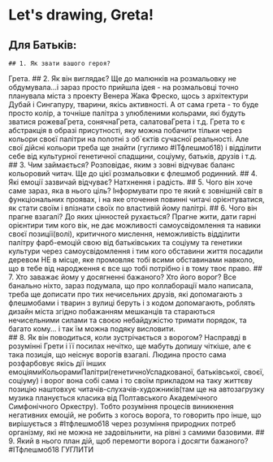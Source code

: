 # Let's drawing, Greta!

## Для Батьків:
	## 1. Як звати вашого героя?
Грета.
	## 2. Як він виглядає?
Ще до малюнків на розмальовку не обдумувала...і зараз просто прийшла ідея - на розмальовці точно планувала міста з проекту Венера Жака Фреско, щось з архітектури Дубай і Сингапуру, тварини, якісь активності. А от сама грета - то буде просто колір, а точніше палітра з улюбленими кольрами, які будуть зватися рожеваГрета, сонячнаГрета, салатоваГрета і т.д. Грета то є абстракція в образі присутності, яку можна побачити тільки через кольори своєї палітри на полотні з об`єктів сучасної реальності. Але свої дійсні кольори треба ще знайти (гуглимо #ІТфлешмоб18) і відділити себе від культурної генетичної спадщини, соціуму, батьків, друзів і т.д.
	## 3. Чим займається?
Розповідає, яким з зовні відчуває баланс кольоровий читач. Ще до цієї розмальовки є флешмоб родинний.
    ## 4. Які емоції зазвичай відчуває?
Натхнення і радість.
	## 5. Чого він хоче саме зараз, яка в нього ціль?
Інформувати про те який є зовнішній світ в функціональних проявах, і на яке оточення повинні читачі орієнтуватися, як стати своїм і впізнати своїх по властивій йому палітрі.
    ## 6. Чого він прагне взагалі? До яких цінностей рухається?
Прагне жити, дати гарні орієнтири тим кого вік, не дає можливості самоусвідомлення та навики своєї позиції(волі), критичного мислення, неможливість відділити палітру фарб-емоцій свою від батьківських та соціуму та генетики культури через самоусвідомлення і тим кого обставини життя посадили деревом НЕ в місце, яке промовляє тобі всими обставинами навколо, що в тебе від народження є все що тобі потрібно і в тому твоє право.
    ## 7. Хто заважає йому у досягненні бажаного? Хто його ворог?
Все банально ніхто,  зараз подумала, що про коллаборації мало написала, треба ще дописати про тих нечисельних друзів, які допомагають з флешмобами і тварин з вулиці беруть і з кодом допомагають, роблять дизайн міста згідно побажанням мешканців та стараються нечисельними силами та своєю небайдужістю тримати порядок, та багато кому... і так їм можна подяку висловити.  
    ## 8. Як він поводиться, коли зустрічається з ворогом?
Насправді в розумінні Грети і її посилах нечітко, ще мабуть допишу чіткіше, але є така позиція, що неіснує ворогів взагалі. Людина просто сама розфарбовує якісь дії інших емоціямиКольорамиПалітри(генетичноУспадкованої, батьківської, своєї, соціуму) і ворог вона собі сама і то своїм прикладом на таку життєву позицію наштовхує читачів-слухачів-художників(там ще на автозагрузку музика планується класика від Полтавського Академічного Симфонічного Оркестру). Тобто розуміння процесів виникнення негативних емоцій, не робить з когось ворога, то говорить про інше, що вирішується з #Ітфлешмоб18 через розуміння природних потреб організму, які не можна не задовільнити,  на рівні з самими базовими.
    ## 9. Який в нього план дій, щоб перемогти ворога і досягти бажаного?
#ІТфлешмоб18 ГУГЛИТИ
